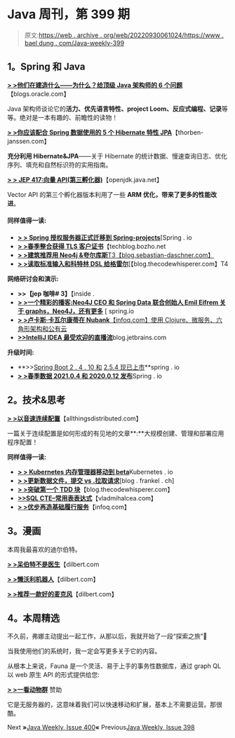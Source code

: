 # Java 周刊，第 399 期

> 原文:[https://web . archive . org/web/20220930061024/https://www . bael dung . com/Java-weekly-399](https://web.archive.org/web/20220930061024/https://www.baeldung.com/java-weekly-399)

## **1。Spring 和 Java**

[**> >他们在建造什么——为什么？给顶级 Java 架构师的 6 个问题**](https://web.archive.org/web/20220628132536/https://blogs.oracle.com/javamagazine/java-architects-loom-panama-valhalla)【blogs.oracle.com】

Java 架构师谈论它的**活力、优先语言特性、project Loom、反应式编程、记录**等等。绝对是一本有趣的、前瞻性的读物！

[**> >你应该配合 Spring 数据使用的 5 个 Hibernate 特性 JPA**](https://web.archive.org/web/20220628132536/https://thorben-janssen.com/hibernate-features-with-spring-data-jpa/)【thorben-janssen.com】

**充分利用 Hibernate&JPA**——关于 Hibernate 的统计数据、慢速查询日志、优化序列、填充和自然标识符的实用指南。

[**> > JEP 417:向量 API(第三孵化器)**](https://web.archive.org/web/20220628132536/https://openjdk.java.net/jeps/417)【openjdk.java.net】

Vector API 的第三个孵化器版本利用了一些 **ARM 优化，带来了更多的性能改进**。

#### **同样值得一读:**

*   [**> > Spring 授权服务器正式迁移到 Spring-projects**](https://web.archive.org/web/20220628132536/https://spring.io/blog/2021/08/17/spring-authorization-server-officially-moves-to-spring-projects)[Spring . io
*   [**> >春季整合获得 TLS 客户证书**](https://web.archive.org/web/20220628132536/https://techblog.bozho.net/obtaining-tls-client-certificates-in-spring-integration/)【techblog.bozho.net
*   [**> >建筑推荐用 Neo4j &夸尔库斯**T3【blog.sebastian-daschner.com】](https://web.archive.org/web/20220628132536/https://blog.sebastian-daschner.com/entries/building-recommendations-with-neo4j)
*   [**> >读取标准输入和科特林 DSL 给格雷尔**](https://web.archive.org/web/20220628132536/https://blog.thecodewhisperer.com/permalink/stdin-gradle-kotlin-dsl)[【blog.thecodewhisperer.com】T4

**网络研讨会和演示:**

*   **>>【jep 咖啡# 3】**【inside .
*   [**> >一个精彩的播客:Neo4J CEO 和 Spring Data 联合创始人 Emil Eifrem 关于 graphs，Neo4J，还有更多**](https://web.archive.org/web/20220628132536/https://spring.io/blog/2021/08/12/a-bootiful-podcast-neo4j-ceo-and-spring-data-cofounder-emil-eifrem-on-graphs-neo4j-and-more) [ spring.io
*   [**> >卢卡斯·卡瓦尔康蒂在 Nubank**【infoq.com】使用 Clojure、微服务、六角形架构和公有云](https://web.archive.org/web/20220628132536/https://www.infoq.com/podcasts/lucas-cavalcanti-nubank-fintech-clojure/)
*   [**>>IntelliJ IDEA 最受欢迎的直播流**](https://web.archive.org/web/20220628132536/https://blog.jetbrains.com/idea/2021/08/most-popular-live-streams/)blog.jetbrains.com

**升级时间:**

*   **>>[Spring Boot 2 . 4 . 10 和](https://web.archive.org/web/20220628132536/https://spring.io/blog/2021/08/19/spring-boot-2-4-10-is-now-available) [2.5.4 现已上市](https://web.archive.org/web/20220628132536/https://spring.io/blog/2021/08/19/spring-boot-2-5-4-available-now)**spring . io
*   [**> >春季数据 2021.0.4 和 2020.0.12 发布**](https://web.archive.org/web/20220628132536/https://spring.io/blog/2021/08/12/spring-data-2021-0-4-and-2020-0-12-released)Spring . io

## **2。技术&思考**

[**> >以音速连续配置**](https://web.archive.org/web/20220628132536/https://www.allthingsdistributed.com/2021/08/continuous-configuration-on-aws.html)【allthingsdistributed.com】

一篇关于连续配置是如何形成的有见地的文章**:**大规模创建、管理和部署应用程序配置！

**同样值得一读:**

*   [**> > Kubernetes 内存管理器移动到 beta**](https://web.archive.org/web/20220628132536/https://kubernetes.io/blog/2021/08/11/kubernetes-1-22-feature-memory-manager-moves-to-beta/)Kubernetes . io
*   [**> >更新数据文件，提交 vs .拉取请求**](https://web.archive.org/web/20220628132536/https://blog.frankel.ch/data-files-commits-vs-pull-requests/)[blog . frankel . ch]
*   [**> >突破第一个 TDD 块**](https://web.archive.org/web/20220628132536/https://blog.thecodewhisperer.com/permalink/breaking-through-that-first-tdd-block)【blog.thecodewhisperer.com】
*   [**>>SQL CTE–常用表表达式**](https://web.archive.org/web/20220628132536/https://vladmihalcea.com/sql-cte-common-table-expression/)【vladmihalcea.com】
*   [**> >优步再造基础履行服务**](https://web.archive.org/web/20220628132536/https://www.infoq.com/news/2021/08/uber-rearchitecture/)【infoq.com】

## **3。漫画**

本周我最喜欢的迪尔伯特。

[**> >呆伯特不是医生**](https://web.archive.org/web/20220628132536/https://dilbert.com/strip/2021-08-14)【dilbert.com

[**> >懒沃利机器人**](https://web.archive.org/web/20220628132536/https://dilbert.com/strip/2021-08-12)【dilbert.com】

[**> >推荐一款好的麦克风**](https://web.archive.org/web/20220628132536/https://dilbert.com/strip/2021-08-15)【dilbert.com】

## **4。本周精选**

不久前，弗娜主动提出一起工作，从那以后，我就开始了一段“探索之旅”🙂

当我使用他们的系统时，我一定会写更多关于它的内容。

从根本上来说，Fauna 是一个灵活、易于上手的事务性数据库，通过 graph QL 以 web 原生 API 的形式提供给您:

**[> >一看动物群](/web/20220628132536/https://www.baeldung.com/fauna-learn)** 赞助

它是无服务器的，这意味着我们可以快速移动和扩展，基本上不需要运营。那很酷。

Next **»**[Java Weekly, Issue 400](/web/20220628132536/https://www.baeldung.com/java-weekly-400)**«** Previous[Java Weekly, Issue 398](/web/20220628132536/https://www.baeldung.com/java-weekly-398)